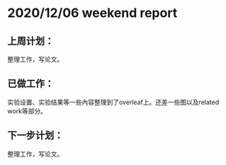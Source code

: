# 2020/12/06 weekend report
## 上周计划：

整理工作，写论文。

## 已做工作：

实验设置、实验结果等一些內容整理到了overleaf上。还差一些图以及related work等部分。

## 下一步计划：

整理工作，写论文。